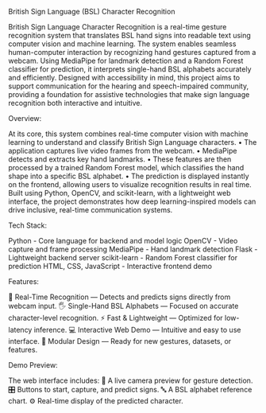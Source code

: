 British Sign Language (BSL) Character Recognition

British Sign Language Character Recognition is a real-time gesture recognition system that translates BSL hand signs into readable text using computer vision and machine learning.
The system enables seamless human-computer interaction by recognizing hand gestures captured from a webcam. Using MediaPipe for landmark detection and a Random Forest classifier for prediction, it interprets single-hand BSL alphabets accurately and efficiently.
Designed with accessibility in mind, this project aims to support communication for the hearing and speech-impaired community, providing a foundation for assistive technologies that make sign language recognition both interactive and intuitive.

Overview:

At its core, this system combines real-time computer vision with machine learning to understand and classify British Sign Language characters.
•	The application captures live video frames from the webcam.
•	MediaPipe detects and extracts key hand landmarks.
•	These features are then processed by a trained Random Forest model, which classifies the hand shape into a specific BSL alphabet.
•	The prediction is displayed instantly on the frontend, allowing users to visualize recognition results in real time.
Built using Python, OpenCV, and scikit-learn, with a lightweight web interface, the project demonstrates how deep learning-inspired models can drive inclusive, real-time communication systems.

Tech Stack:

Python -	Core language for backend and model logic
OpenCV -	Video capture and frame processing
MediaPipe - 	Hand landmark detection 
Flask - 	Lightweight backend server 
scikit-learn - Random Forest classifier for prediction
HTML, CSS, JavaScript - Interactive frontend demo

Features:

🎥 Real-Time Recognition — Detects and predicts signs directly from webcam input.
🖐️ Single-Hand BSL Alphabets — Focused on accurate character-level recognition.
⚡ Fast & Lightweight — Optimized for low-latency inference.
💻 Interactive Web Demo — Intuitive and easy to use interface.
🔧 Modular Design — Ready for new gestures, datasets, or features.

Demo Preview:

The web interface includes:
 📸 A live camera preview for gesture detection.
 🎛️ Buttons to start, capture, and predict signs.
 🔤 A BSL alphabet reference chart.
 ⚙️ Real-time display of the predicted character.

